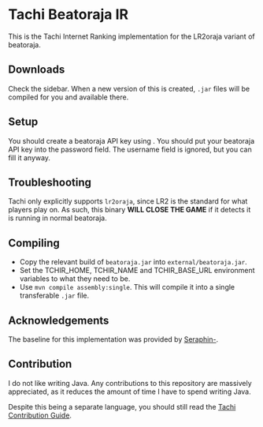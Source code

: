 # Tachi Beatoraja IR
This is the Tachi Internet Ranking implementation for the LR2oraja variant of beatoraja.

## Downloads

Check the sidebar. When a new version of this is created, `.jar` files will be compiled for you and available there.

## Setup

You should create a beatoraja API key using <TODO>.
You should put your beatoraja API key into the password field. The username field is ignored, but you can fill it anyway.

## Troubleshooting

Tachi only explicitly supports `lr2oraja`, since LR2 is the standard for what players play on.
As such, this binary **WILL CLOSE THE GAME** if it detects it is running in normal beatoraja.

## Compiling

- Copy the relevant build of `beatoraja.jar` into `external/beatoraja.jar`.
- Set the TCHIR_HOME, TCHIR_NAME and TCHIR_BASE_URL environment variables to what they need to be.
- Use `mvn compile assembly:single`. This will compile it into a single transferable `.jar` file. 

## Acknowledgements

The baseline for this implementation was provided by [Seraphin-](https://github.com/Seraphin-).

## Contribution

I do not like writing Java. Any contributions to this repository are massively appreciated, as it reduces the amount of time I have to spend writing Java.

Despite this being a separate language, you should still read the [Tachi Contribution Guide](https://tachi.readthedocs.io/en/latest/codebase/contributing/).
